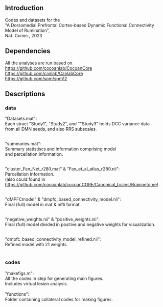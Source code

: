 ## Introduction
Codes and datasets for the <br>"A Dorsomedial Prefrontal Cortex-based Dynamic Functional Connectivity Model of Rumination", <br> Nat. Comm., 2023

## Dependencies
All the analyses are run based on <br>
https://github.com/cocoanlab/CocoanCore <br>
https://github.com/canlab/CanlabCore <br> 
https://github.com/spm/spm12

## Descriptions

### data
"Datasets.mat": <br>
    Each struct "Study1", "Study2", and ""Study3" holds DCC variance data from 
    all DMN seeds, and also RRS subscales. <br><br>

"summaries.mat": <br>
    Summary statistiscs and  information comprising model <br>
    and parcellation information. <br><br>

"cluster_Fan_Net_r280.mat" & "Fan_et_al_atlas_r280.nii": <br>
    Parcellation Information. <br>
    (also could found in https://github.com/cocoanlab/cocoanCORE/Canonical_brains/Brainnetome) <br><br>

"dMPFCmodel" & "dmpfc_based_connectivity_model.nii": <br>
    Final (full) model in mat & nifti format. <br><br>

"negative_weights.nii" & "positive_weights.nii": <br>
    Final (full) model divided in positive and negative weights for visualization. <br><br>

"dmpfc_based_connectivity_model_refined.nii": <br>
    Refined model with 21 weights. <br><br>
    
### codes
"makefigs.m": <br>
    All the codes in step for generating main figures.  <br>
    Includes virtual lesion analysis. <br><br>
"functions": <br>
    Folder containing collateral codes for making figures.
    



